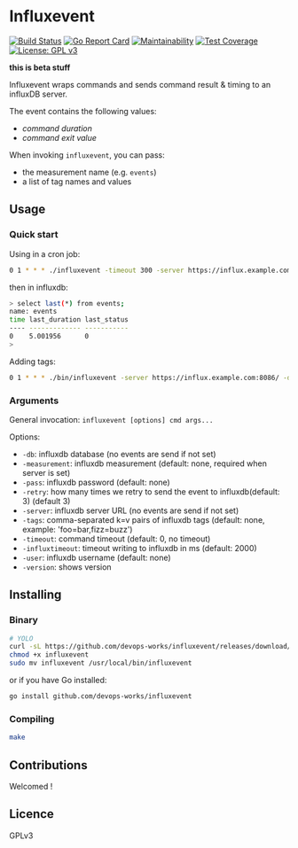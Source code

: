 # Influxevent

[![Build Status](https://travis-ci.org/devops-works/influxevent.svg?branch=master)](https://travis-ci.org/devops-works/influxevent)
[![Go Report Card](https://goreportcard.com/badge/github.com/devops-works/influxevent)](https://goreportcard.com/report/github.com/devops-works/influxevent)
[![Maintainability](https://api.codeclimate.com/v1/badges/c4371a3fb883f200ccef/maintainability)](https://codeclimate.com/github/devops-works/influxevent/maintainability)
[![Test Coverage](https://api.codeclimate.com/v1/badges/c4371a3fb883f200ccef/test_coverage)](https://codeclimate.com/github/devops-works/influxevent/test_coverage)
[![License: GPL v3](https://img.shields.io/badge/License-GPLv3-blue.svg)](https://www.gnu.org/licenses/gpl-3.0)

**this is beta stuff**

Influxevent wraps commands and sends command result & timing to an influxDB server.

The event contains the following values:

- *command duration*
- *command exit value*

When invoking `influxevent`, you can pass:

- the measurement name (e.g. `events`)
- a list of tag names and values

## Usage

### Quick start

Using in a cron job:

```bash
0 1 * * * ./influxevent -timeout 300 -server https://influx.example.com:8086/ -db mydb -measurement events -retry 3 /usr/local/bin/database_backup >> /var/log/backups.log 2>&1
```

then in influxdb:

```bash
> select last(*) from events;
name: events
time last_duration last_status
---- ------------- -----------
0    5.001956      0
> 
```

Adding tags:

```bash
0 1 * * * ./bin/influxevent -server https://influx.example.com:8086/ -db mydb -measurement events --tags program=database_backup,db=foodb /usr/local/bin/database_backup foodb >> /var/log/backups.log 2>&1
```

### Arguments

General invocation: `influxevent [options] cmd args...`

Options:

- `-db`: influxdb database (no events are send if not set)
- `-measurement`: influxdb measurement (default: none, required when server is set)
- `-pass`: influxdb password (default: none)
- `-retry`: how many times we retry to send the event to influxdb(default: 3) (default 3)
- `-server`: influxdb server URL (no events are send if not set)
- `-tags`: comma-separated k=v pairs of influxdb tags (default: none, example: 'foo=bar,fizz=buzz')
- `-timeout`: command timeout (default: 0, no timeout)
- `-influxtimeout`: timeout writing to influxdb in ms (default: 2000)
- `-user`: influxdb username (default: none)
- `-version`: shows version

## Installing

### Binary

```bash
# YOLO
curl -sL https://github.com/devops-works/influxevent/releases/download/v0.1/influxevent-amd64-v0.1.gz -o - | gunzip > influxevent
chmod +x influxevent
sudo mv influxevent /usr/local/bin/influxevent
```

or if you have Go installed:

```bash
go install github.com/devops-works/influxevent
```

### Compiling

```bash
make
```

## Contributions

Welcomed !

## Licence

GPLv3